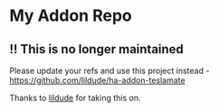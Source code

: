 # My Addon Repo

## ‼️ This is no longer maintained

Please update your refs and use this project instead - https://github.com/lildude/ha-addon-teslamate

Thanks to [lildude](https://github.com/lildude) for taking this on.
